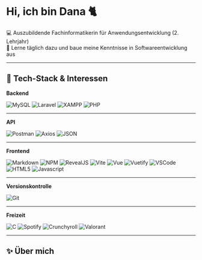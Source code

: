 # Hi, ich bin Dana 🐈

💻 Auszubildende Fachinformatikerin für Anwendungsentwicklung (2. Lehrjahr)  
🌱 Lerne täglich dazu und baue meine Kenntnisse in Softwareentwicklung aus  

---

## 🔧 Tech-Stack & Interessen  

**Backend**  

![MySQL](https://img.shields.io/badge/MySQL-005C84?style=for-the-badge&logo=mysql&logoColor=white)
![Laravel](https://img.shields.io/badge/Laravel-FF2D20?style=for-the-badge&logo=laravel&logoColor=white)
![XAMPP](https://img.shields.io/badge/Xampp-F37623?style=for-the-badge&logo=xampp&logoColor=white)
![PHP](https://img.shields.io/badge/PHP-777BB4?style=for-the-badge&logo=php&logoColor=white)

---


**API**  

![Postman](https://img.shields.io/badge/Postman-FF6C37?style=for-the-badge&logo=Postman&logoColor=white)
![Axios](https://img.shields.io/badge/axios-671ddf?&style=for-the-badge&logo=axios&logoColor=white)
![JSON](https://img.shields.io/badge/json-5E5C5C?style=for-the-badge&logo=json&logoColor=white)

---


**Frontend**  

![Markdown](https://img.shields.io/badge/Markdown-000000?style=for-the-badge&logo=markdown&logoColor=white)
![NPM](https://img.shields.io/badge/npm-CB3837?style=for-the-badge&logo=npm&logoColor=white)
![RevealJS](https://img.shields.io/badge/reveal%20js-F2E142?style=for-the-badge&logo=reveal.js&logoColor=000)
![Vite](https://img.shields.io/badge/Vite-B73BFE?style=for-the-badge&logo=vite&logoColor=FFD62E)
![Vue](https://img.shields.io/badge/Vue%20js-35495E?style=for-the-badge&logo=vuedotjs&logoColor=4FC08D)
![Vuetify](https://img.shields.io/badge/Vuetify-1867C0?style=for-the-badge&logo=vuetify&logoColor=white)
![VSCode](https://img.shields.io/badge/Visual_Studio_Code-0078D4?style=for-the-badge&logo=visual%20studio%20code&logoColor=white)
![HTML5](https://img.shields.io/badge/HTML5-E34F26?style=for-the-badge&logo=html5&logoColor=white)
![Javascript]( 	https://img.shields.io/badge/JavaScript-323330?style=for-the-badge&logo=javascript&logoColor=F7DF1E)

---

**Versionskontrolle**  

![Git](https://img.shields.io/badge/GIT-E44C30?style=for-the-badge&logo=git&logoColor=white)


---

**Freizeit**  

![C](https://img.shields.io/badge/C-00599C?style=for-the-badge&logo=c&logoColor=white)
![Spotify](https://img.shields.io/badge/Spotify-1ED760?&style=for-the-badge&logo=spotify&logoColor=white)
![Crunchyroll](https://img.shields.io/badge/Crunchyroll-F47521?style=for-the-badge&logo=crunchyroll&logoColor=white)
![Valorant](https://img.shields.io/badge/Valorant-fa4454?style=for-the-badge&logo=valorant&logoColor=white)


---

## ✨ Über mich  


